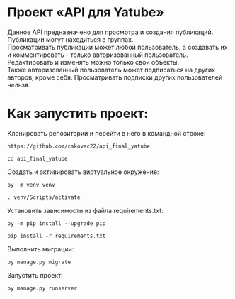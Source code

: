 # Проект «API для Yatube»
Данное API предназначено для просмотра и создания публикаций.  
Публикации могут находиться в группах.  
Просматривать публикации может любой пользователь, а создавать их и комментировать - только авторизованный пользователь.  
Редактировать и изменять можно только свои объекты.  
Также авторизованный пользователь может подписаться на других авторов, кроме себя. Просматривать подписки других пользователей нельзя.

# Как запустить проект:
Клонировать репозиторий и перейти в него в командной строке:  
```
https://github.com/cskovec22/api_final_yatube
```
```
cd api_final_yatube
```
Cоздать и активировать виртуальное окружение:
```
py -m venv venv
```
```
. venv/Scripts/activate
```
Установить зависимости из файла requirements.txt:
```
py -m pip install --upgrade pip
```
```
pip install -r requirements.txt
```
Выполнить миграции:
```
py manage.py migrate
```
Запустить проект:
```
py manage.py runserver
```

